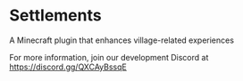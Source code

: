 # Settlements

A Minecraft plugin that enhances village-related experiences

For more information, join our development Discord at https://discord.gg/QXCAyBssqE
